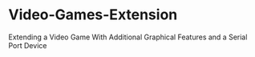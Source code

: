 # Video-Games-Extension
Extending a Video Game With Additional Graphical Features and a Serial Port Device
